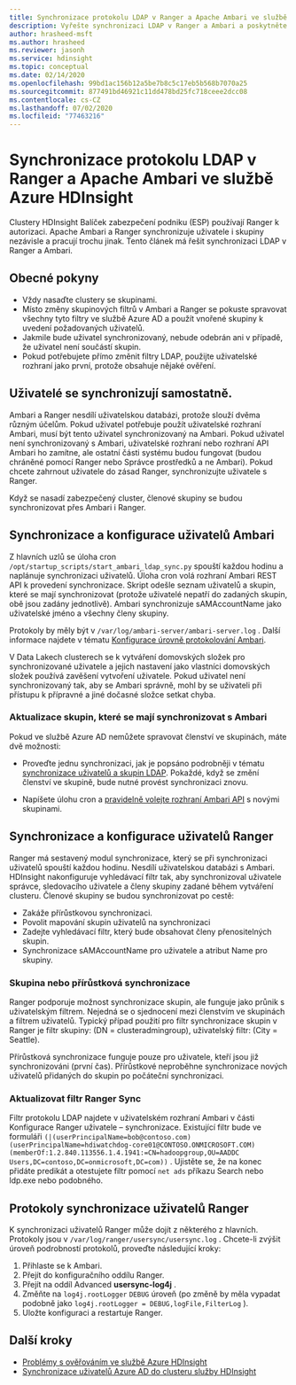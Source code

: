 ```yaml
---
title: Synchronizace protokolu LDAP v Ranger a Apache Ambari ve službě Azure HDInsight
description: Vyřešte synchronizaci LDAP v Ranger a Ambari a poskytněte obecné pokyny.
author: hrasheed-msft
ms.author: hrasheed
ms.reviewer: jasonh
ms.service: hdinsight
ms.topic: conceptual
ms.date: 02/14/2020
ms.openlocfilehash: 99bd1ac156b12a5be7b8c5c17eb5b568b7070a25
ms.sourcegitcommit: 877491bd46921c11dd478bd25fc718ceee2dcc08
ms.contentlocale: cs-CZ
ms.lasthandoff: 07/02/2020
ms.locfileid: "77463216"
---
```

# <a name="ldap-sync-in-ranger-and-apache-ambari-in-azure-hdinsight"></a>Synchronizace protokolu LDAP v Ranger a Apache Ambari ve službě Azure HDInsight

Clustery HDInsight Balíček zabezpečení podniku (ESP) používají Ranger k autorizaci. Apache Ambari a Ranger synchronizuje uživatele i skupiny nezávisle a pracují trochu jinak. Tento článek má řešit synchronizaci LDAP v Ranger a Ambari.

## <a name="general-guidelines"></a>Obecné pokyny

* Vždy nasaďte clustery se skupinami.
* Místo změny skupinových filtrů v Ambari a Ranger se pokuste spravovat všechny tyto filtry ve službě Azure AD a použít vnořené skupiny k uvedení požadovaných uživatelů.
* Jakmile bude uživatel synchronizovaný, nebude odebrán ani v případě, že uživatel není součástí skupin.
* Pokud potřebujete přímo změnit filtry LDAP, použijte uživatelské rozhraní jako první, protože obsahuje nějaké ověření.

## <a name="users-are-synced-separately"></a>Uživatelé se synchronizují samostatně.

Ambari a Ranger nesdílí uživatelskou databázi, protože slouží dvěma různým účelům. Pokud uživatel potřebuje použít uživatelské rozhraní Ambari, musí být tento uživatel synchronizovaný na Ambari. Pokud uživatel není synchronizovaný s Ambari, uživatelské rozhraní nebo rozhraní API Ambari ho zamítne, ale ostatní části systému budou fungovat (budou chráněné pomocí Ranger nebo Správce prostředků a ne Ambari). Pokud chcete zahrnout uživatele do zásad Ranger, synchronizujte uživatele s Ranger.

Když se nasadí zabezpečený cluster, členové skupiny se budou synchronizovat přes Ambari i Ranger. 

## <a name="ambari-user-sync-and-configuration"></a>Synchronizace a konfigurace uživatelů Ambari

Z hlavních uzlů se úloha cron `/opt/startup_scripts/start_ambari_ldap_sync.py` spouští každou hodinu a naplánuje synchronizaci uživatelů. Úloha cron volá rozhraní Ambari REST API k provedení synchronizace. Skript odešle seznam uživatelů a skupin, které se mají synchronizovat (protože uživatelé nepatří do zadaných skupin, obě jsou zadány jednotlivě). Ambari synchronizuje sAMAccountName jako uživatelské jméno a všechny členy skupiny.

Protokoly by měly být v `/var/log/ambari-server/ambari-server.log` . Další informace najdete v tématu [Konfigurace úrovně protokolování Ambari](https://docs.cloudera.com/HDPDocuments/Ambari-latest/administering-ambari/content/amb_configure_ambari_logging_level.html).

V Data Lakech clusterech se k vytváření domovských složek pro synchronizované uživatele a jejich nastavení jako vlastníci domovských složek používá zavěšení vytvoření uživatele. Pokud uživatel není synchronizovaný tak, aby se Ambari správně, mohl by se uživateli při přístupu k přípravné a jiné dočasné složce setkat chyba.

### <a name="update-groups-to-be-synced-to-ambari"></a>Aktualizace skupin, které se mají synchronizovat s Ambari

Pokud ve službě Azure AD nemůžete spravovat členství ve skupinách, máte dvě možnosti:

* Proveďte jednu synchronizaci, jak je popsáno podrobněji v tématu [synchronizace uživatelů a skupin LDAP](https://docs.cloudera.com/HDPDocuments/HDP3/latest/ambari-authentication-ldap-ad/content/authe_ldapad_synchronizing_ldap_users_and_groups.html). Pokaždé, když se změní členství ve skupině, bude nutné provést synchronizaci znovu.

* Napíšete úlohu cron a [pravidelně volejte rozhraní Ambari API](https://community.cloudera.com/t5/Support-Questions/How-do-I-automate-the-Ambari-LDAP-sync/m-p/96634) s novými skupinami.

## <a name="ranger-user-sync-and-configuration"></a>Synchronizace a konfigurace uživatelů Ranger

Ranger má sestavený modul synchronizace, který se při synchronizaci uživatelů spouští každou hodinu. Nesdílí uživatelskou databázi s Ambari. HDInsight nakonfiguruje vyhledávací filtr tak, aby synchronizoval uživatele správce, sledovacího uživatele a členy skupiny zadané během vytváření clusteru. Členové skupiny se budou synchronizovat po cestě:

* Zakáže přírůstkovou synchronizaci.
* Povolit mapování skupin uživatelů na synchronizaci
* Zadejte vyhledávací filtr, který bude obsahovat členy přenositelných skupin.
* Synchronizace sAMAccountName pro uživatele a atribut Name pro skupiny.

### <a name="group-or-incremental-sync"></a>Skupina nebo přírůstková synchronizace

Ranger podporuje možnost synchronizace skupin, ale funguje jako průnik s uživatelským filtrem. Nejedná se o sjednocení mezi členstvím ve skupinách a filtrem uživatelů. Typický případ použití pro filtr synchronizace skupin v Ranger je filtr skupiny: (DN = clusteradmingroup), uživatelský filtr: (City = Seattle).

Přírůstková synchronizace funguje pouze pro uživatele, kteří jsou již synchronizováni (první čas). Přírůstkové neproběhne synchronizace nových uživatelů přidaných do skupin po počáteční synchronizaci.

### <a name="update-ranger-sync-filter"></a>Aktualizovat filtr Ranger Sync

Filtr protokolu LDAP najdete v uživatelském rozhraní Ambari v části Konfigurace Ranger uživatele – synchronizace. Existující filtr bude ve formuláři `(|(userPrincipalName=bob@contoso.com)(userPrincipalName=hdiwatchdog-core01@CONTOSO.ONMICROSOFT.COM)(memberOf:1.2.840.113556.1.4.1941:=CN=hadoopgroup,OU=AADDC Users,DC=contoso,DC=onmicrosoft,DC=com))` . Ujistěte se, že na konec přidáte predikát a otestujete filtr pomocí `net ads` příkazu Search nebo ldp.exe nebo podobného.

## <a name="ranger-user-sync-logs"></a>Protokoly synchronizace uživatelů Ranger

K synchronizaci uživatelů Ranger může dojít z některého z hlavních. Protokoly jsou v `/var/log/ranger/usersync/usersync.log` . Chcete-li zvýšit úroveň podrobností protokolů, proveďte následující kroky:

1. Přihlaste se k Ambari.
1. Přejít do konfiguračního oddílu Ranger.
1. Přejít na oddíl Advanced **usersync-log4j** .
1. Změňte na `log4j.rootLogger` `DEBUG` úroveň (po změně by měla vypadat podobně jako `log4j.rootLogger = DEBUG,logFile,FilterLog` ).
1. Uložte konfiguraci a restartuje Ranger.

## <a name="next-steps"></a>Další kroky

* [Problémy s ověřováním ve službě Azure HDInsight](./domain-joined-authentication-issues.md)
* [Synchronizace uživatelů Azure AD do clusteru služby HDInsight](../hdinsight-sync-aad-users-to-cluster.md)

